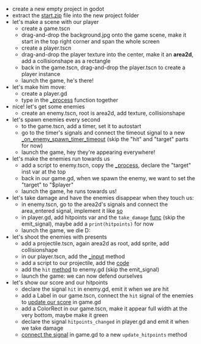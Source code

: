 * create a new empty project in godot
* extract the [start.zip](https://github.com/s4pu/GodotTutorialTopDown/archive/start.zip) file into the new project folder
* let's make a scene with our player
    - create a game.tscn
    - drag-and-drop the background.jpg onto the game scene, make it start in the top right corner and span the whole screen
    - create a player.tscn
    - drag-and-drop the player texture into the center, make it an **area2d**, add a collisionshape as a rectangle
    - back in the game.tscn, drag-and-drop the player.tscn to create a player instance
    - launch the game, he's there!
* let's make him move:
    - create a player.gd
    - type in the [\_process](https://github.com/s4pu/GodotTutorialTopDown/blob/main/player/player.gd#L12) function together
* nice! let's get some enemies
    - create an enemy.tscn, root is area2d, add texture, collisionshape
* let's spawn enemies every second
    - to the game.tscn, add a timer, set it to autostart
    - go to the timer's signals and connect the timeout signal to a new [\_on\_enemy\_spawn\_timer\_timeout](https://github.com/s4pu/GodotTutorialTopDown/blob/main/game/game.gd#L8) (skip the "hit" and "target" parts for now)
    - launch the game, hey they're appearing everywhere!
* let's make the enemies run towards us
    - add a script to enemy.tscn, copy the [\_process](https://github.com/s4pu/GodotTutorialTopDown/blob/main/enemy/enemy.gd#L1), declare the "target" inst var at the top
    - back in our game.gd, when we spawn the enemy, we want to set the "target" to "$player"
    - launch the game, he runs towards us!
* let's take damage and have the enemies disappear when they touch us:
    - in enemy.tscn, go to the area2d's signals and connect the area\_entered signal, implement it like [so](https://github.com/s4pu/GodotTutorialTopDown/blob/main/enemy/enemy.gd#L13)
    - in player.gd, add hitpoints var and the `take_damage` [func](https://github.com/s4pu/GodotTutorialTopDown/blob/main/player/player.gd#L34) (skip the emit\_signal), maybe add a `print(hitpoints)` for now
    - launch the game, we die D:
* let's shoot the enemies with presents
    - add a projectile.tscn, again area2d as root, add sprite, add collisionshape
    - in our player.tscn, add the [\_input](https://github.com/s4pu/GodotTutorialTopDown/blob/main/player/player.gd#L24) method
    - add a script to our projectile, add the [code](https://github.com/s4pu/GodotTutorialTopDown/blob/main/projectile/projectile.gd)
    - add the `hit` [method](https://github.com/s4pu/GodotTutorialTopDown/blob/main/enemy/enemy.gd#L18) to enemy.gd (skip the emit\_signal)
    - launch the game: we can now defend ourselves
* let's show our score and our hitpoints
    - declare the signal `hit` in enemy.gd, emit it when we are hit
    - add a Label in our game.tscn, connect the `hit` signal of the enemies to [update our score](https://github.com/s4pu/GodotTutorialTopDown/blob/main/game/game.gd#L13) in game.gd
    - add a ColorRect in our game.tscn, make it appear full width at the very bottom, maybe make it green
    - declare the signal `hitpoints_changed` in player.gd and emit it when we take damage
    - [connect the signal](https://github.com/s4pu/GodotTutorialTopDown/blob/main/game/game.gd#L6) in game.gd to a new `update_hitpoints` method

